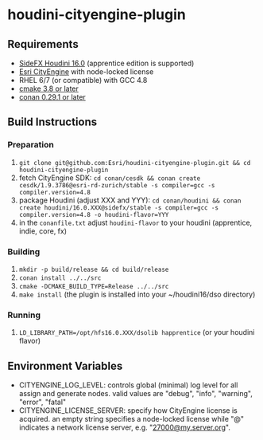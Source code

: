 # houdini-cityengine-plugin

## Requirements
- [SideFX Houdini 16.0](https://sidefx.com/download) (apprentice edition is supported)
- [Esri CityEngine](http://www.esri.com/software/cityengine) with node-locked license
- RHEL 6/7 (or compatible) with GCC 4.8
- [cmake 3.8 or later](https://cmake.org/download)
- [conan 0.29.1 or later](https://www.conan.io/downloads)

## Build Instructions

### Preparation
1. ```git clone git@github.com:Esri/houdini-cityengine-plugin.git && cd houdini-cityengine-plugin```
1. fetch CityEngine SDK: ```cd conan/cesdk && conan create cesdk/1.9.3786@esri-rd-zurich/stable -s compiler=gcc -s compiler.version=4.8```
1. package Houdini (adjust XXX and YYY): ```cd conan/houdini && conan create houdini/16.0.XXX@sidefx/stable -s compiler=gcc -s compiler.version=4.8 -o houdini-flavor=YYY```
1. in the ```conanfile.txt``` adjust ```houdini-flavor``` to your houdini (apprentice, indie, core, fx)

### Building
1. ```mkdir -p build/release && cd build/release```
1. ```conan install ../../src```
1. ```cmake -DCMAKE_BUILD_TYPE=Release ../../src```
1. ```make install``` (the plugin is installed into your ~/houdini16/dso directory)

### Running
1. ```LD_LIBRARY_PATH=/opt/hfs16.0.XXX/dsolib happrentice``` (or your houdini flavor)


## Environment Variables

- CITYENGINE_LOG_LEVEL: controls global (minimal) log level for all assign and generate nodes. valid values are "debug", "info", "warning", "error", "fatal"
- CITYENGINE_LICENSE_SERVER: specify how CityEngine license is acquired. an empty string specifies a node-locked license while "<port>@<host>" indicates a network license server, e.g. "27000@my.server.org".